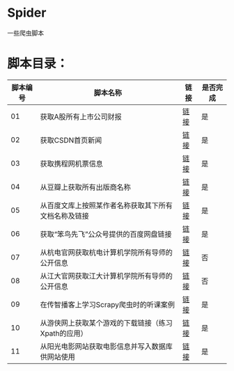 # Spider

一些爬虫脚本

# 脚本目录：
<!-- * [01 获取A股所有上市公司财报](#1)
* 02 获取CSDN首页新闻
* 03 获取携程网机票信息
* 04 从豆瓣上获取所有出版商名称
* 05 从百度文库上按照某作者名称获取其下所有文档名称及链接
* 06 获取“笨鸟先飞”公众号提供的百度网盘链接
* 07 从杭电官网获取杭电计算机学院所有导师的公开信息
* 08 从江大官网获取江大计算机学院所有导师的公开信息
* 09 在传智播客上学习Scrapy爬虫时的听课案例
* 10 从游侠网上获取某个游戏的下载链接（练习Xpath的应用）
* 11 从阳光电影网站获取电影信息并写入数据库供网站使用 -->
  
| 脚本编号 | 脚本名称                                             | 链接       | 是否完成 |
| -------- | ---------------------------------------------------- | ---------- | -------- |
| 01       | 获取A股所有上市公司财报                              | [链接][1]  | 是       |
| 02       | 获取CSDN首页新闻                                     | [链接][2]  | 是       |
| 03       | 获取携程网机票信息                                   | [链接][3]  | 是       |
| 04       | 从豆瓣上获取所有出版商名称                           | [链接][4]  | 是       |
| 05       | 从百度文库上按照某作者名称获取其下所有文档名称及链接 | [链接][5]  | 是       |
| 06       | 获取“笨鸟先飞”公众号提供的百度网盘链接               | [链接][6]  | 是       |
| 07       | 从杭电官网获取杭电计算机学院所有导师的公开信息       | [链接][7]  | 否       |
| 08       | 从江大官网获取江大计算机学院所有导师的公开信息       | [链接][8]  | 否       |
| 09       | 在传智播客上学习Scrapy爬虫时的听课案例               | [链接][9]  | 是       |
| 10       | 从游侠网上获取某个游戏的下载链接（练习Xpath的应用）  | [链接][10] | 是       |
| 11       | 从阳光电影网站获取电影信息并写入数据库供网站使用     | [链接][11] | 是       |

[1]:https://github.com/jklf5/Spider/tree/master/Corporate_Financial_Reporting_for_Shanghai_and_Shenzhen_A_Shares "获取A股所有上市公司财报"
[2]:https://github.com/jklf5/Spider/tree/master/csdnSpider_Normal "获取CSDN首页新闻"
[3]:https://github.com/jklf5/Spider/tree/master/ctripSpider_Normal "获取携程网机票信息"
[4]:https://github.com/jklf5/Spider/tree/master/doubanProducerSpider_Normal "从豆瓣上获取所有出版商名称"
[5]:https://github.com/jklf5/Spider/tree/master/getBaiduwenku "从百度文库上按照某作者名称获取其下所有文档名称及链接"
[6]:https://github.com/jklf5/Spider/tree/master/getCainiaoBaidudiskSource_Normal "获取“笨鸟先飞”公众号提供的百度网盘链接"
[7]:https://github.com/jklf5/Spider/tree/master/getMasterTutorOfHDU "从杭电官网获取杭电计算机学院所有导师的公开信息"
[8]:https://github.com/jklf5/Spider/tree/master/getTutorInfoOf_JSU "从江大官网获取江大计算机学院所有导师的公开信息"
[9]:https://github.com/jklf5/Spider/tree/master/itcastSpider_Scrapy "在传智播客上学习Scrapy爬虫时的听课案例"
[10]:https://github.com/jklf5/Spider/tree/master/xpathForNormal "从游侠网上获取某个游戏的下载链接（练习Xpath的应用）"
[11]:https://github.com/jklf5/Spider/tree/master/ygdy8Spider_Normal "从阳光电影网站获取电影信息并写入数据库供网站使用"